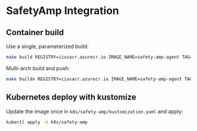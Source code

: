 # SafetyAmp Integration

## Container build

Use a single, parameterized build:

```bash
make build REGISTRY=iiusacr.azurecr.io IMAGE_NAME=safety-amp-agent TAG=latest
```

Multi-arch build and push:

```bash
make buildx REGISTRY=iiusacr.azurecr.io IMAGE_NAME=safety-amp-agent TAG=latest PLATFORM=linux/amd64,linux/arm64
```

## Kubernetes deploy with kustomize

Update the image once in `k8s/safety-amp/kustomization.yaml` and apply:

```bash
kubectl apply -k k8s/safety-amp
```
